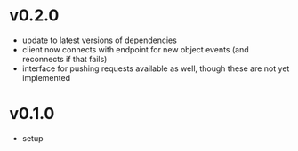 # v0.2.0
- update to latest versions of dependencies
- client now connects with endpoint for new object events (and reconnects if that fails)
- interface for pushing requests available as well, though these are not yet implemented

# v0.1.0
- setup